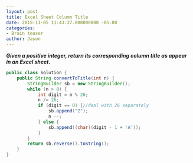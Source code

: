 ```yaml
---
layout: post
title: Excel Sheet Column Title
date: 2015-11-05 11:43:27.000000000 -05:00
categories:
- Brain teaser
author: Jason
---
```

<p><strong><em>Given a positive integer, return its corresponding column title as appear in an Excel sheet.</em></strong></p>

``` java
public class Solution {
    public String convertToTitle(int n) {
        StringBuilder sb = new StringBuilder();
        while (n > 0) {
            int digit = n % 26;
            n /= 26;
            if (digit == 0) {//deal with 26 separately
                sb.append("Z");
                n --;
            } else {
                sb.append((char)(digit - 1 + 'A'));
            }
        }
        return sb.reverse().toString();
    }
}
```
